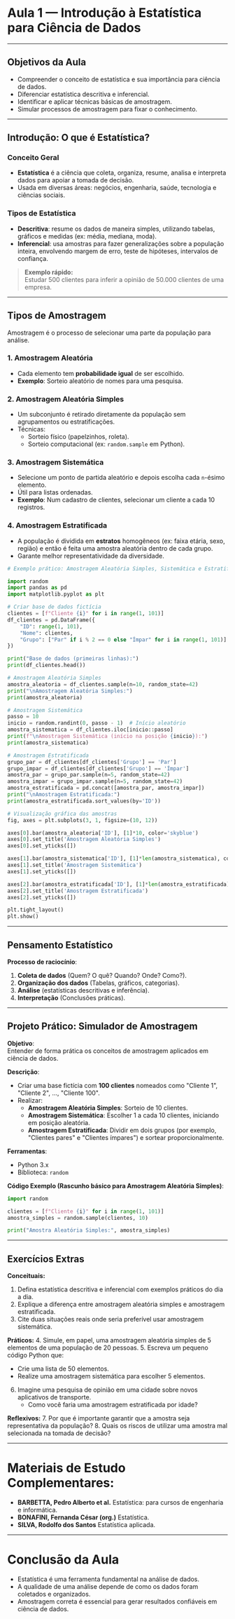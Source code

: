 # Aula 1 — Introdução à Estatística para Ciência de Dados

---

## Objetivos da Aula
- Compreender o conceito de estatística e sua importância para ciência de dados.
- Diferenciar estatística descritiva e inferencial.
- Identificar e aplicar técnicas básicas de amostragem.
- Simular processos de amostragem para fixar o conhecimento.

---

## Introdução: O que é Estatística?

### Conceito Geral
- **Estatística** é a ciência que coleta, organiza, resume, analisa e interpreta dados para apoiar a tomada de decisão.
- Usada em diversas áreas: negócios, engenharia, saúde, tecnologia e ciências sociais.

### Tipos de Estatística
- **Descritiva**: resume os dados de maneira simples, utilizando tabelas, gráficos e medidas (ex: média, mediana, moda).
- **Inferencial**: usa amostras para fazer generalizações sobre a população inteira, envolvendo margem de erro, teste de hipóteses, intervalos de confiança.

> **Exemplo rápido:**  
> Estudar 500 clientes para inferir a opinião de 50.000 clientes de uma empresa.

---

## Tipos de Amostragem

Amostragem é o processo de selecionar uma parte da população para análise.

### 1. Amostragem Aleatória
- Cada elemento tem **probabilidade igual** de ser escolhido.
- **Exemplo**: Sorteio aleatório de nomes para uma pesquisa.

### 2. Amostragem Aleatória Simples
- Um subconjunto é retirado diretamente da população sem agrupamentos ou estratificações.
- Técnicas:
  - Sorteio físico (papelzinhos, roleta).
  - Sorteio computacional (ex: `random.sample` em Python).

### 3. Amostragem Sistemática
- Selecione um ponto de partida aleatório e depois escolha cada `n`-ésimo elemento.
- Útil para listas ordenadas.
- **Exemplo**: Num cadastro de clientes, selecionar um cliente a cada 10 registros.

### 4. Amostragem Estratificada
- A população é dividida em **estratos** homogêneos (ex: faixa etária, sexo, região) e então é feita uma amostra aleatória dentro de cada grupo.
- Garante melhor representatividade da diversidade.

```python
# Exemplo prático: Amostragem Aleatória Simples, Sistemática e Estratificada

import random
import pandas as pd
import matplotlib.pyplot as plt

# Criar base de dados fictícia
clientes = [f"Cliente {i}" for i in range(1, 101)]
df_clientes = pd.DataFrame({
    "ID": range(1, 101),
    "Nome": clientes,
    "Grupo": ["Par" if i % 2 == 0 else "Ímpar" for i in range(1, 101)]
})

print("Base de dados (primeiras linhas):")
print(df_clientes.head())

# Amostragem Aleatória Simples
amostra_aleatoria = df_clientes.sample(n=10, random_state=42)
print("\nAmostragem Aleatória Simples:")
print(amostra_aleatoria)

# Amostragem Sistemática
passo = 10
inicio = random.randint(0, passo - 1)  # Início aleatório
amostra_sistematica = df_clientes.iloc[inicio::passo]
print(f"\nAmostragem Sistemática (início na posição {inicio}):")
print(amostra_sistematica)

# Amostragem Estratificada
grupo_par = df_clientes[df_clientes['Grupo'] == 'Par']
grupo_impar = df_clientes[df_clientes['Grupo'] == 'Ímpar']
amostra_par = grupo_par.sample(n=5, random_state=42)
amostra_impar = grupo_impar.sample(n=5, random_state=42)
amostra_estratificada = pd.concat([amostra_par, amostra_impar])
print("\nAmostragem Estratificada:")
print(amostra_estratificada.sort_values(by='ID'))

# Visualização gráfica das amostras
fig, axes = plt.subplots(3, 1, figsize=(10, 12))

axes[0].bar(amostra_aleatoria['ID'], [1]*10, color='skyblue')
axes[0].set_title('Amostragem Aleatória Simples')
axes[0].set_yticks([])

axes[1].bar(amostra_sistematica['ID'], [1]*len(amostra_sistematica), color='lightgreen')
axes[1].set_title('Amostragem Sistemática')
axes[1].set_yticks([])

axes[2].bar(amostra_estratificada['ID'], [1]*len(amostra_estratificada), color='salmon')
axes[2].set_title('Amostragem Estratificada')
axes[2].set_yticks([])

plt.tight_layout()
plt.show()
```

---

## Pensamento Estatístico

**Processo de raciocínio**:
1. **Coleta de dados** (Quem? O quê? Quando? Onde? Como?).
2. **Organização dos dados** (Tabelas, gráficos, categorias).
3. **Análise** (estatísticas descritivas e inferência).
4. **Interpretação** (Conclusões práticas).

---

## Projeto Prático: Simulador de Amostragem

**Objetivo**:  
Entender de forma prática os conceitos de amostragem aplicados em ciência de dados.

**Descrição**:  
- Criar uma base fictícia com **100 clientes** nomeados como "Cliente 1", "Cliente 2", ..., "Cliente 100".
- Realizar:
  - **Amostragem Aleatória Simples**: Sorteio de 10 clientes.
  - **Amostragem Sistemática**: Escolher 1 a cada 10 clientes, iniciando em posição aleatória.
  - **Amostragem Estratificada**: Dividir em dois grupos (por exemplo, "Clientes pares" e "Clientes ímpares") e sortear proporcionalmente.

**Ferramentas**:
- Python 3.x
- Biblioteca: `random`

**Código Exemplo (Rascunho básico para Amostragem Aleatória Simples)**:
```python
import random

clientes = [f"Cliente {i}" for i in range(1, 101)]
amostra_simples = random.sample(clientes, 10)

print("Amostra Aleatória Simples:", amostra_simples)
```

---

## Exercícios Extras

**Conceituais:**
1. Defina estatística descritiva e inferencial com exemplos práticos do dia a dia.
2. Explique a diferença entre amostragem aleatória simples e amostragem estratificada.
3. Cite duas situações reais onde seria preferível usar amostragem sistemática.

**Práticos:**
4. Simule, em papel, uma amostragem aleatória simples de 5 elementos de uma população de 20 pessoas.
5. Escreva um pequeno código Python que:
   - Crie uma lista de 50 elementos.
   - Realize uma amostragem sistemática para escolher 5 elementos.
6. Imagine uma pesquisa de opinião em uma cidade sobre novos aplicativos de transporte. 
   - Como você faria uma amostragem estratificada por idade?

**Reflexivos:**
7. Por que é importante garantir que a amostra seja representativa da população?
8. Quais os riscos de utilizar uma amostra mal selecionada na tomada de decisão?

---

# Materiais de Estudo Complementares:
- **BARBETTA, Pedro Alberto et al.** Estatística: para cursos de engenharia e informática.
- **BONAFINI, Fernanda César (org.)** Estatística.
- **SILVA, Rodolfo dos Santos** Estatística aplicada.

---

# Conclusão da Aula
- Estatística é uma ferramenta fundamental na análise de dados.
- A qualidade de uma análise depende de como os dados foram coletados e organizados.
- Amostragem correta é essencial para gerar resultados confiáveis em ciência de dados.

